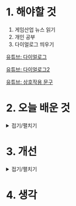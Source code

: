 
# 1. 해야할 것

1. 게임산업 뉴스 읽기 
2. 개인 공부  
3. 다이얼로그 띄우기

[유튜브: 다이얼로그](https://youtu.be/hbs0xaNOeA0?feature=shared)

[유튜브: 다이얼로그2](https://www.youtube.com/watch?v=Z8q1eMU2Gjo)

[유튜브: 상호작용 문구](https://www.youtube.com/watch?v=kB1_qxNUi9Q)

# 2. 오늘 배운 것

<details>
<summary>접기/펼치기</summary>




</details>




# 3. 개선


<details>
<summary>접기/펼치기</summary>


</details>



# 4. 생각


